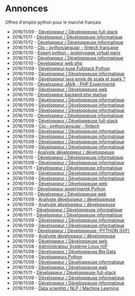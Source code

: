 # Annonces

Offres d'emploi python pour le marché français

* 2016/11/09 - [Développeur / Développeuse full-stack](http://www.pyjobs.fr/jobs/details/4042/developpeur-developpeuse-full-stack "Développeur / Développeuse full-stack")
* 2016/11/11 - [Développeur / Développeuse informatique](http://www.pyjobs.fr/jobs/details/4055/developpeur-developpeuse-informatique "Développeur / Développeuse informatique")
* 2016/11/12 - [Développeur / Développeuse informatique](http://www.pyjobs.fr/jobs/details/4061/developpeur-developpeuse-informatique "Développeur / Développeuse informatique")
* 2016/11/10 - [Cto - python/angular - fintech française](http://www.pyjobs.fr/jobs/details/4049/cto-python-angular-fintech-francaise "Cto - python/angular - fintech française")
* 2016/11/10 - [Expert python - prototypage virtuel paris](http://www.pyjobs.fr/jobs/details/4050/expert-python-prototypage-virtuel-paris "Expert python - prototypage virtuel paris")
* 2016/11/12 - [Développeur / Développeuse informatique](http://www.pyjobs.fr/jobs/details/4060/developpeur-developpeuse-informatique "Développeur / Développeuse informatique")
* 2016/11/10 - [Developpeur web php](http://www.pyjobs.fr/jobs/details/4048/developpeur-web-php "Developpeur web php")
* 2016/11/09 - [Développeur·euse Fullstack Python](http://www.pyjobs.fr/jobs/details/4039/developpeur-euse-fullstack-python "Développeur·euse Fullstack Python")
* 2016/11/09 - [Développeur / Développeuse informatique](http://www.pyjobs.fr/jobs/details/4040/developpeur-developpeuse-informatique "Développeur / Développeuse informatique")
* 2016/11/08 - [Développeur java envie de scala et spark ?](http://www.pyjobs.fr/jobs/details/4006/developpeur-java-envie-de-scala-et-spark "Développeur java envie de scala et spark ?")
* 2016/11/10 - [Développeur JAVA - PHP Expérimenté](http://www.pyjobs.fr/jobs/details/4047/developpeur-java-php-experimente "Développeur JAVA - PHP Expérimenté")
* 2016/11/08 - [Développeur / Développeuse web](http://www.pyjobs.fr/jobs/details/4007/developpeur-developpeuse-web "Développeur / Développeuse web")
* 2016/11/10 - [Développeur backend php startup](http://www.pyjobs.fr/jobs/details/4046/developpeur-backend-php-startup "Développeur backend php startup")
* 2016/11/09 - [Développeur / Développeuse informatique](http://www.pyjobs.fr/jobs/details/4019/developpeur-developpeuse-informatique "Développeur / Développeuse informatique")
* 2016/11/09 - [Développeur / Développeuse informatique](http://www.pyjobs.fr/jobs/details/4020/developpeur-developpeuse-informatique "Développeur / Développeuse informatique")
* 2016/11/09 - [Développeur / Développeuse informatique](http://www.pyjobs.fr/jobs/details/4018/developpeur-developpeuse-informatique "Développeur / Développeuse informatique")
* 2016/11/10 - [Développeur / Développeuse informatique](http://www.pyjobs.fr/jobs/details/4045/developpeur-developpeuse-informatique "Développeur / Développeuse informatique")
* 2016/11/09 - [Développeur / Développeuse full-stack](http://www.pyjobs.fr/jobs/details/4015/developpeur-developpeuse-full-stack "Développeur / Développeuse full-stack")
* 2016/11/09 - [Cto - python/angular - fintech](http://www.pyjobs.fr/jobs/details/4037/cto-python-angular-fintech "Cto - python/angular - fintech")
* 2016/11/09 - [Développeur / Développeuse informatique](http://www.pyjobs.fr/jobs/details/4038/developpeur-developpeuse-informatique "Développeur / Développeuse informatique")
* 2016/11/09 - [Développeur / Développeuse informatique](http://www.pyjobs.fr/jobs/details/4017/developpeur-developpeuse-informatique "Développeur / Développeuse informatique")
* 2016/11/09 - [Développeur / Développeuse informatique](http://www.pyjobs.fr/jobs/details/4036/developpeur-developpeuse-informatique "Développeur / Développeuse informatique")
* 2016/11/09 - [Développeur / Développeuse informatique](http://www.pyjobs.fr/jobs/details/4016/developpeur-developpeuse-informatique "Développeur / Développeuse informatique")
* 2016/11/10 - [Analyste développeur / développeuse](http://www.pyjobs.fr/jobs/details/4043/analyste-developpeur-developpeuse "Analyste développeur / développeuse")
* 2016/11/10 - [Développeur / Développeuse informatique](http://www.pyjobs.fr/jobs/details/4044/developpeur-developpeuse-informatique "Développeur / Développeuse informatique")
* 2016/11/09 - [Développeur / Développeuse informatique](http://www.pyjobs.fr/jobs/details/4035/developpeur-developpeuse-informatique "Développeur / Développeuse informatique")
* 2016/11/11 - [Développeur / Développeuse informatique](http://www.pyjobs.fr/jobs/details/4059/developpeur-developpeuse-informatique "Développeur / Développeuse informatique")
* 2016/11/09 - [Développeur / Développeuse informatique](http://www.pyjobs.fr/jobs/details/4034/developpeur-developpeuse-informatique "Développeur / Développeuse informatique")
* 2016/11/09 - [Développeur / Développeuse informatique](http://www.pyjobs.fr/jobs/details/4032/developpeur-developpeuse-informatique "Développeur / Développeuse informatique")
* 2016/11/09 - [Développeur / Développeuse web](http://www.pyjobs.fr/jobs/details/4030/developpeur-developpeuse-web "Développeur / Développeuse web")
* 2016/11/10 - [Développeur expérimenté Python](http://www.pyjobs.fr/jobs/details/4052/developpeur-experimente-python "Développeur expérimenté Python")
* 2016/11/10 - [Développeur / Développeuse web](http://www.pyjobs.fr/jobs/details/4054/developpeur-developpeuse-web "Développeur / Développeuse web")
* 2016/11/09 - [Analyste développeur / développeuse](http://www.pyjobs.fr/jobs/details/4031/analyste-developpeur-developpeuse "Analyste développeur / développeuse")
* 2016/11/09 - [Analyste développeur / développeuse](http://www.pyjobs.fr/jobs/details/4033/analyste-developpeur-developpeuse "Analyste développeur / développeuse")
* 2016/11/11 - [Développeur / Développeuse informatique](http://www.pyjobs.fr/jobs/details/4057/developpeur-developpeuse-informatique "Développeur / Développeuse informatique")
* 2016/11/11 - [Développeur / Développeuse informatique](http://www.pyjobs.fr/jobs/details/4058/developpeur-developpeuse-informatique "Développeur / Développeuse informatique")
* 2016/11/09 - [Développeur / Développeuse informatique](http://www.pyjobs.fr/jobs/details/4026/developpeur-developpeuse-informatique "Développeur / Développeuse informatique")
* 2016/11/09 - [Développeur / Développeuse informatique](http://www.pyjobs.fr/jobs/details/4028/developpeur-developpeuse-informatique "Développeur / Développeuse informatique")
* 2016/11/10 - [Développeur / Développeuse -PYTHON (H/F)](http://www.pyjobs.fr/jobs/details/4051/developpeur-developpeuse-python-h-f "Développeur / Développeuse -PYTHON (H/F)")
* 2016/11/09 - [Analyste développeur / développeuse](http://www.pyjobs.fr/jobs/details/4027/analyste-developpeur-developpeuse "Analyste développeur / développeuse")
* 2016/11/09 - [Développeur / Développeuse web](http://www.pyjobs.fr/jobs/details/4029/developpeur-developpeuse-web "Développeur / Développeuse web")
* 2016/11/08 - [Administrateur Système Linux H/F](http://www.pyjobs.fr/jobs/details/4011/administrateur-systeme-linux-h-f "Administrateur Système Linux H/F")
* 2016/11/09 - [Développeur / Développeuse Big Data](http://www.pyjobs.fr/jobs/details/4024/developpeur-developpeuse-big-data "Développeur / Développeuse Big Data")
* 2016/11/08 - [Développeurs Python](http://www.pyjobs.fr/jobs/details/4012/developpeurs-python "Développeurs Python")
* 2016/11/09 - [Développeur / Développeuse informatique](http://www.pyjobs.fr/jobs/details/4025/developpeur-developpeuse-informatique "Développeur / Développeuse informatique")
* 2016/11/09 - [Développeur / Développeuse web](http://www.pyjobs.fr/jobs/details/4023/developpeur-developpeuse-web "Développeur / Développeuse web")
* 2016/11/11 - [Développeur / Développeuse full-stack](http://www.pyjobs.fr/jobs/details/4056/developpeur-developpeuse-full-stack "Développeur / Développeuse full-stack")
* 2016/11/09 - [Développeur / Développeuse informatique](http://www.pyjobs.fr/jobs/details/4022/developpeur-developpeuse-informatique "Développeur / Développeuse informatique")
* 2016/11/08 - [Développeur / Développeuse informatique](http://www.pyjobs.fr/jobs/details/4010/developpeur-developpeuse-informatique "Développeur / Développeuse informatique")
* 2016/11/09 - [Data scientist / NLP / Machine Learning](http://www.pyjobs.fr/jobs/details/4041/data-scientist-nlp-machine-learning "Data scientist / NLP / Machine Learning")

